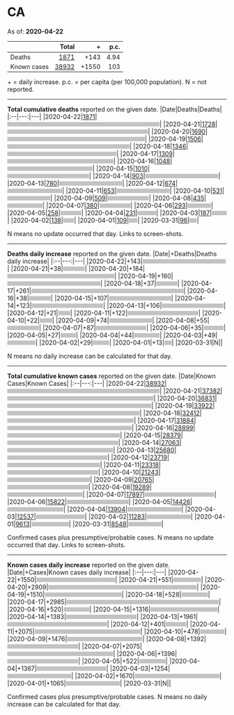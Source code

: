 # CA

As of: **2020-04-22**

||Total|+|p.c.|
|--|---:|---:|---:|
|Deaths|[1871](https://github.com/johanley/covid-19-canada/blob/master/data/screenshots/2020-04-22_21h30mADT/ca.png)|+143|4.94|
|Known cases|[38932](https://github.com/johanley/covid-19-canada/blob/master/data/screenshots/2020-04-22_21h30mADT/ca.png)|+1550|103|


\+ = daily increase.
p.c. = per capita (per 100,000 population).
N = not reported.

***

**Total cumulative deaths** reported on the given date.
|Date|Deaths|Deaths|
|:--|---:|---|
|2020-04-22|[1871](https://github.com/johanley/covid-19-canada/blob/master/data/screenshots/2020-04-22_21h30mADT/ca.png)|<img src='bar.png' height='10' width='350' title='1871'>|
|2020-04-21|[1728](https://github.com/johanley/covid-19-canada/blob/master/data/screenshots/2020-04-21_21h30mADT/ca.png)|<img src='bar.png' height='10' width='323' title='1728'>|
|2020-04-20|[1690](https://github.com/johanley/covid-19-canada/blob/master/data/screenshots/2020-04-20_21h15mADT/ca.png)|<img src='bar.png' height='10' width='316' title='1690'>|
|2020-04-19|[1506](https://github.com/johanley/covid-19-canada/blob/master/data/screenshots/2020-04-19_19h30mADT/ca.png)|<img src='bar.png' height='10' width='281' title='1506'>|
|2020-04-18|[1346](https://github.com/johanley/covid-19-canada/blob/master/data/screenshots/2020-04-18_21h30mADT/ca.png)|<img src='bar.png' height='10' width='251' title='1346'>|
|2020-04-17|[1309](https://github.com/johanley/covid-19-canada/blob/master/data/screenshots/2020-04-17_21h00mADT/ca.png)|<img src='bar.png' height='10' width='244' title='1309'>|
|2020-04-16|[1048](https://github.com/johanley/covid-19-canada/blob/master/data/screenshots/2020-04-16_21h00mADT/ca.png)|<img src='bar.png' height='10' width='196' title='1048'>|
|2020-04-15|[1010](https://github.com/johanley/covid-19-canada/blob/master/data/screenshots/2020-04-15_21h00mADT/ca.png)|<img src='bar.png' height='10' width='188' title='1010'>|
|2020-04-14|[903](https://github.com/johanley/covid-19-canada/blob/master/data/screenshots/2020-04-14_21h00mADT/ca.png)|<img src='bar.png' height='10' width='168' title='903'>|
|2020-04-13|[780](https://github.com/johanley/covid-19-canada/blob/master/data/screenshots/2020-04-13_21h00mADT/ca.png)|<img src='bar.png' height='10' width='145' title='780'>|
|2020-04-12|[674](https://github.com/johanley/covid-19-canada/blob/master/data/screenshots/2020-04-12_21h30mADT/ca.png)|<img src='bar.png' height='10' width='126' title='674'>|
|2020-04-11|[653](https://github.com/johanley/covid-19-canada/blob/master/data/screenshots/2020-04-11_21h00mADT/ca.png)|<img src='bar.png' height='10' width='122' title='653'>|
|2020-04-10|[531](https://github.com/johanley/covid-19-canada/blob/master/data/screenshots/2020-04-10_21h30mADT/ca.png)|<img src='bar.png' height='10' width='99' title='531'>|
|2020-04-09|[509](https://github.com/johanley/covid-19-canada/blob/master/data/screenshots/2020-04-09_22h00mADT/ca.png)|<img src='bar.png' height='10' width='95' title='509'>|
|2020-04-08|[435](https://github.com/johanley/covid-19-canada/blob/master/data/screenshots/2020-04-08_21h30mADT/ca.png)|<img src='bar.png' height='10' width='81' title='435'>|
|2020-04-07|[380](https://github.com/johanley/covid-19-canada/blob/master/data/screenshots/2020-04-07_21h45mADT/ca.png)|<img src='bar.png' height='10' width='71' title='380'>|
|2020-04-06|[293](https://github.com/johanley/covid-19-canada/blob/master/data/screenshots/2020-04-06_21h45mADT/ca.png)|<img src='bar.png' height='10' width='54' title='293'>|
|2020-04-05|[258](https://github.com/johanley/covid-19-canada/blob/master/data/screenshots/2020-04-05_21h30mADT/ca.png)|<img src='bar.png' height='10' width='48' title='258'>|
|2020-04-04|[231](https://github.com/johanley/covid-19-canada/blob/master/data/screenshots/2020-04-04_21h00mADT/ca.png)|<img src='bar.png' height='10' width='43' title='231'>|
|2020-04-03|[187](https://github.com/johanley/covid-19-canada/blob/master/data/screenshots/2020-04-03_21h30mADT/ca.png)|<img src='bar.png' height='10' width='34' title='187'>|
|2020-04-02|[138](https://github.com/johanley/covid-19-canada/blob/master/data/screenshots/2020-04-02_22h00mADT/ca.png)|<img src='bar.png' height='10' width='25' title='138'>|
|2020-04-01|[109](https://github.com/johanley/covid-19-canada/blob/master/data/screenshots/2020-04-01_22h00mADT/ca.png)|<img src='bar.png' height='10' width='20' title='109'>|
|2020-03-31|[96](https://github.com/johanley/covid-19-canada/blob/master/data/screenshots/2020-03-31_22h00mADT/ca.png)|<img src='bar.png' height='10' width='17' title='96'>|


N means no update occurred that day. Links to screen-shots.


***

**Deaths daily increase** reported on the given date.
|Date|+Deaths|Deaths daily increase|
|:--|---:|---|
|2020-04-22|+143|<img src='bar.png' height='10' width='191' title='143'>|
|2020-04-21|+38|<img src='bar.png' height='10' width='50' title='38'>|
|2020-04-20|+184|<img src='bar.png' height='10' width='246' title='184'>|
|2020-04-19|+160|<img src='bar.png' height='10' width='214' title='160'>|
|2020-04-18|+37|<img src='bar.png' height='10' width='49' title='37'>|
|2020-04-17|+261|<img src='bar.png' height='10' width='350' title='261'>|
|2020-04-16|+38|<img src='bar.png' height='10' width='50' title='38'>|
|2020-04-15|+107|<img src='bar.png' height='10' width='143' title='107'>|
|2020-04-14|+123|<img src='bar.png' height='10' width='164' title='123'>|
|2020-04-13|+106|<img src='bar.png' height='10' width='142' title='106'>|
|2020-04-12|+21|<img src='bar.png' height='10' width='28' title='21'>|
|2020-04-11|+122|<img src='bar.png' height='10' width='163' title='122'>|
|2020-04-10|+22|<img src='bar.png' height='10' width='29' title='22'>|
|2020-04-09|+74|<img src='bar.png' height='10' width='99' title='74'>|
|2020-04-08|+55|<img src='bar.png' height='10' width='73' title='55'>|
|2020-04-07|+87|<img src='bar.png' height='10' width='116' title='87'>|
|2020-04-06|+35|<img src='bar.png' height='10' width='46' title='35'>|
|2020-04-05|+27|<img src='bar.png' height='10' width='36' title='27'>|
|2020-04-04|+44|<img src='bar.png' height='10' width='59' title='44'>|
|2020-04-03|+49|<img src='bar.png' height='10' width='65' title='49'>|
|2020-04-02|+29|<img src='bar.png' height='10' width='38' title='29'>|
|2020-04-01|+13|<img src='bar.png' height='10' width='17' title='13'>|
|2020-03-31|N|<img src='bar.png' height='10' width='0' title='N'>|


N means no daily increase can be calculated for that day.


***

**Total cumulative known cases** reported on the given date.
|Date|Known Cases|Known Cases|
|:--|---:|---|
|2020-04-22|[38932](https://github.com/johanley/covid-19-canada/blob/master/data/screenshots/2020-04-22_21h30mADT/ca.png)|<img src='bar.png' height='10' width='350' title='38932'>|
|2020-04-21|[37382](https://github.com/johanley/covid-19-canada/blob/master/data/screenshots/2020-04-21_21h30mADT/ca.png)|<img src='bar.png' height='10' width='336' title='37382'>|
|2020-04-20|[36831](https://github.com/johanley/covid-19-canada/blob/master/data/screenshots/2020-04-20_21h15mADT/ca.png)|<img src='bar.png' height='10' width='331' title='36831'>|
|2020-04-19|[33922](https://github.com/johanley/covid-19-canada/blob/master/data/screenshots/2020-04-19_19h30mADT/ca.png)|<img src='bar.png' height='10' width='304' title='33922'>|
|2020-04-18|[32412](https://github.com/johanley/covid-19-canada/blob/master/data/screenshots/2020-04-18_21h30mADT/ca.png)|<img src='bar.png' height='10' width='291' title='32412'>|
|2020-04-17|[31884](https://github.com/johanley/covid-19-canada/blob/master/data/screenshots/2020-04-17_21h00mADT/ca.png)|<img src='bar.png' height='10' width='286' title='31884'>|
|2020-04-16|[28899](https://github.com/johanley/covid-19-canada/blob/master/data/screenshots/2020-04-16_21h00mADT/ca.png)|<img src='bar.png' height='10' width='259' title='28899'>|
|2020-04-15|[28379](https://github.com/johanley/covid-19-canada/blob/master/data/screenshots/2020-04-15_21h00mADT/ca.png)|<img src='bar.png' height='10' width='255' title='28379'>|
|2020-04-14|[27063](https://github.com/johanley/covid-19-canada/blob/master/data/screenshots/2020-04-14_21h00mADT/ca.png)|<img src='bar.png' height='10' width='243' title='27063'>|
|2020-04-13|[25680](https://github.com/johanley/covid-19-canada/blob/master/data/screenshots/2020-04-13_21h00mADT/ca.png)|<img src='bar.png' height='10' width='230' title='25680'>|
|2020-04-12|[23719](https://github.com/johanley/covid-19-canada/blob/master/data/screenshots/2020-04-12_21h30mADT/ca.png)|<img src='bar.png' height='10' width='213' title='23719'>|
|2020-04-11|[23318](https://github.com/johanley/covid-19-canada/blob/master/data/screenshots/2020-04-11_21h00mADT/ca.png)|<img src='bar.png' height='10' width='209' title='23318'>|
|2020-04-10|[21243](https://github.com/johanley/covid-19-canada/blob/master/data/screenshots/2020-04-10_21h30mADT/ca.png)|<img src='bar.png' height='10' width='190' title='21243'>|
|2020-04-09|[20765](https://github.com/johanley/covid-19-canada/blob/master/data/screenshots/2020-04-09_22h00mADT/ca.png)|<img src='bar.png' height='10' width='186' title='20765'>|
|2020-04-08|[19289](https://github.com/johanley/covid-19-canada/blob/master/data/screenshots/2020-04-08_21h30mADT/ca.png)|<img src='bar.png' height='10' width='173' title='19289'>|
|2020-04-07|[17897](https://github.com/johanley/covid-19-canada/blob/master/data/screenshots/2020-04-07_21h45mADT/ca.png)|<img src='bar.png' height='10' width='160' title='17897'>|
|2020-04-06|[15822](https://github.com/johanley/covid-19-canada/blob/master/data/screenshots/2020-04-06_21h45mADT/ca.png)|<img src='bar.png' height='10' width='142' title='15822'>|
|2020-04-05|[14426](https://github.com/johanley/covid-19-canada/blob/master/data/screenshots/2020-04-05_21h30mADT/ca.png)|<img src='bar.png' height='10' width='129' title='14426'>|
|2020-04-04|[13904](https://github.com/johanley/covid-19-canada/blob/master/data/screenshots/2020-04-04_21h00mADT/ca.png)|<img src='bar.png' height='10' width='124' title='13904'>|
|2020-04-03|[12537](https://github.com/johanley/covid-19-canada/blob/master/data/screenshots/2020-04-03_21h30mADT/ca.png)|<img src='bar.png' height='10' width='112' title='12537'>|
|2020-04-02|[11283](https://github.com/johanley/covid-19-canada/blob/master/data/screenshots/2020-04-02_22h00mADT/ca.png)|<img src='bar.png' height='10' width='101' title='11283'>|
|2020-04-01|[9613](https://github.com/johanley/covid-19-canada/blob/master/data/screenshots/2020-04-01_22h00mADT/ca.png)|<img src='bar.png' height='10' width='86' title='9613'>|
|2020-03-31|[8548](https://github.com/johanley/covid-19-canada/blob/master/data/screenshots/2020-03-31_22h00mADT/ca.png)|<img src='bar.png' height='10' width='76' title='8548'>|


Confirmed cases plus presumptive/probable cases. N means no update occurred that day. Links to screen-shots.

***

**Known cases daily increase** reported on the given date.
|Date|+Cases|Known cases daily increase|
|:--|---:|---|
|2020-04-22|+1550|<img src='bar.png' height='10' width='181' title='1550'>|
|2020-04-21|+551|<img src='bar.png' height='10' width='64' title='551'>|
|2020-04-20|+2909|<img src='bar.png' height='10' width='341' title='2909'>|
|2020-04-19|+1510|<img src='bar.png' height='10' width='177' title='1510'>|
|2020-04-18|+528|<img src='bar.png' height='10' width='61' title='528'>|
|2020-04-17|+2985|<img src='bar.png' height='10' width='350' title='2985'>|
|2020-04-16|+520|<img src='bar.png' height='10' width='60' title='520'>|
|2020-04-15|+1316|<img src='bar.png' height='10' width='154' title='1316'>|
|2020-04-14|+1383|<img src='bar.png' height='10' width='162' title='1383'>|
|2020-04-13|+1961|<img src='bar.png' height='10' width='229' title='1961'>|
|2020-04-12|+401|<img src='bar.png' height='10' width='47' title='401'>|
|2020-04-11|+2075|<img src='bar.png' height='10' width='243' title='2075'>|
|2020-04-10|+478|<img src='bar.png' height='10' width='56' title='478'>|
|2020-04-09|+1476|<img src='bar.png' height='10' width='173' title='1476'>|
|2020-04-08|+1392|<img src='bar.png' height='10' width='163' title='1392'>|
|2020-04-07|+2075|<img src='bar.png' height='10' width='243' title='2075'>|
|2020-04-06|+1396|<img src='bar.png' height='10' width='163' title='1396'>|
|2020-04-05|+522|<img src='bar.png' height='10' width='61' title='522'>|
|2020-04-04|+1367|<img src='bar.png' height='10' width='160' title='1367'>|
|2020-04-03|+1254|<img src='bar.png' height='10' width='147' title='1254'>|
|2020-04-02|+1670|<img src='bar.png' height='10' width='195' title='1670'>|
|2020-04-01|+1065|<img src='bar.png' height='10' width='124' title='1065'>|
|2020-03-31|N|<img src='bar.png' height='10' width='0' title='N'>|


Confirmed cases plus presumptive/probable cases. 
N means no daily increase can be calculated for that day.
